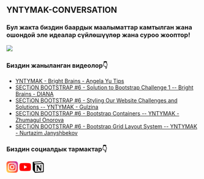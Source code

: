 ## YNTYMAK-CONVERSATION
### **Бул жакта биздин баардык маалыматтар камтылган жана ошондой эле идеалар сүйлөшүүлөр жана суроо жооптор!**

[<img src="assets/giflogo.gif">]()

### Биздин жаныланган видеолор👇
<!-- YOUTUBE:START -->
- [YNTYMAK - Bright Brains - Angela Yu Tips](https://www.youtube.com/watch?v=sDxyfnHToII)
- [SECTiON BOOTSTRAP #6 - Solution to Bootstrap Challenge 1 -- Bright Brains - DIANA](https://www.youtube.com/watch?v=Cb79RQZ7k5M)
- [SECTiON BOOTSTRAP #6 - Styling Our Website Challenges and Solutions -- YNTYMAK - Gulzina](https://www.youtube.com/watch?v=p0A-pAWcRUQ)
- [SECTiON BOOTSTRAP #6 - Bootstrap Containers -- YNTYMAK - Zhumagul Onorova](https://www.youtube.com/watch?v=bO3igUbOCxY)
- [SECTiON BOOTSTRAP #6 - Bootstrap Grid Layout System -- YNTYMAK - Nurtazim Janyshbekov](https://www.youtube.com/watch?v=Nd1ej4YsOI8)
<!-- YOUTUBE:END -->

### Биздин социалдык тармактар👇
[<img width="30px" src="assets/instagram.svg">](https://www.instagram.com/yntymak.ja/)
[<img width="30px" src="assets/youtube.svg">](https://www.youtube.com/channel/UCRtFBHRQid5zQlilPWvjGQg)
[<img width="30px" src="assets/notion-logo-1.svg">](https://satin-beast-2c9.notion.site/YNTYMAK-cd568a64f5b6411f886cb9ff00079e9e)